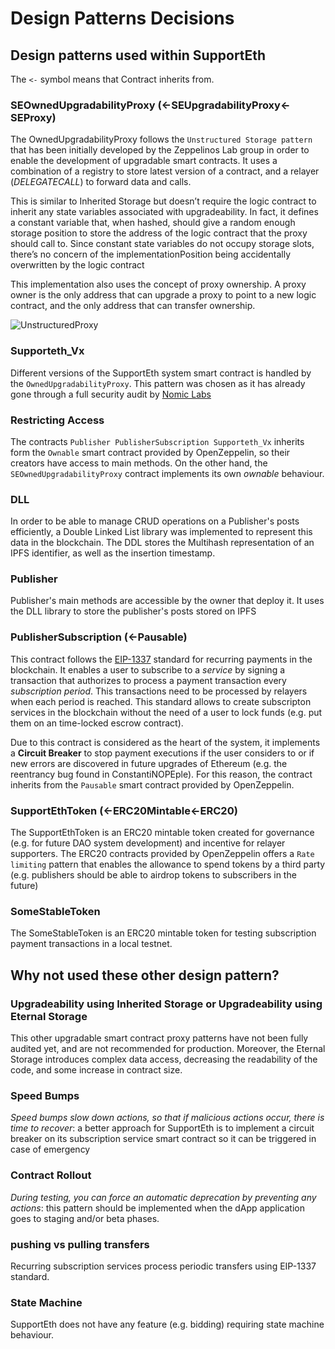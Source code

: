 
# Design Patterns Decisions

## Design patterns used within SupportEth

The `<-` symbol means that Contract inherits from.

### SEOwnedUpgradabilityProxy (<-SEUpgradabilityProxy<-SEProxy)

The OwnedUpgradabilityProxy follows the `Unstructured Storage pattern` that has been initially developed by the Zeppelinos Lab group in order to enable the development of upgradable smart contracts. It uses a combination of a registry to store latest version of a contract, and a relayer (*DELEGATECALL*) to forward data and calls.

This is similar to Inherited Storage but doesn’t require the logic contract to inherit any state variables associated with upgradeability. In fact, it defines a constant variable that, when hashed, should give a random enough storage position to store the address of the logic contract that the proxy should call to. Since constant state variables do not occupy storage slots, there’s no concern of the implementationPosition being accidentally overwritten by the logic contract

This implementation also uses the concept of proxy ownership. A proxy owner is the only address that can upgrade a proxy to point to a new logic contract, and the only address that can transfer ownership.

 ![UnstructuredProxy](https://i2.wp.com/blog.zeppelinos.org/wp-content/uploads/2018/04/5Fixed.png?w=1610&ssl=1)

### Supporteth_Vx

Different versions of the SupportEth system smart contract is handled by the `OwnedUpgradabilityProxy`. This pattern was chosen as it has already gone through a full security audit by [Nomic Labs](https://medium.com/nomic-labs-blog/zeppelinos-smart-contracts-audit-dc772cfae224)

### Restricting Access

The contracts `Publisher PublisherSubscription Supporteth_Vx` inherits form the `Ownable` smart contract provided by OpenZeppelin, so their creators have access to main methods. On the other hand, the `SEOwnedUpgradabilityProxy` contract implements its own *ownable* behaviour.

### DLL

In order to be able to manage CRUD operations on a Publisher's posts efficiently, a Double Linked List library was implemented to represent this data in the blockchain. The DDL stores the Multihash representation of an IPFS identifier, as well as the insertion timestamp.

### Publisher

Publisher's main methods are accessible by the owner that deploy it. It uses the DLL library to store the publisher's posts stored on IPFS

### PublisherSubscription (<-Pausable)


This contract follows the [EIP-1337](https://github.com/ethereum/EIPs/pull/1337) standard for recurring payments in the blockchain. It enables  a user to subscribe to a *service* by signing a transaction that authorizes to process a payment transaction every *subscription period*. This transactions need to be processed by relayers when each period is reached. This standard allows to create subscripton services in the blockchain without the need of a user to lock funds (e.g. put them on an time-locked escrow contract).

Due to this contract is considered as the heart of the system, it implements a **Circuit Breaker** to stop payment executions if the user considers to or if new errors are discovered in future upgrades of Ethereum (e.g. the reentrancy bug found in ConstantiNOPEple). For this reason, the contract inherits from the `Pausable` smart contract provided by OpenZeppelin.

### SupportEthToken (<-ERC20Mintable<-ERC20)

The SupportEthToken is an ERC20 mintable token created for governance (e.g. for future DAO system development) and incentive for relayer supporters. The ERC20 contracts provided by OpenZeppelin offers a `Rate limiting` pattern that enables the allowance to spend tokens by a third party (e.g. publishers should be able to airdrop tokens to subscribers in the future)

### SomeStableToken

The SomeStableToken is an ERC20 mintable token for testing subscription payment transactions in a local testnet.

## Why not used these other design pattern?

### Upgradeability using Inherited Storage or Upgradeability using Eternal Storage

This other upgradable smart contract proxy patterns have not been fully audited yet, and are not recommended for production. Moreover, the Eternal Storage introduces complex data access, decreasing the readability of the code, and some increase in contract size.

### Speed Bumps

*Speed bumps slow down actions, so that if malicious actions occur, there is time to recover*: a better approach for SupportEth is to implement a circuit breaker on its subscription service smart contract so it can be triggered in case of emergency

### Contract Rollout

*During testing, you can force an automatic deprecation by preventing any actions*: this pattern should be implemented when the dApp application goes to staging and/or beta phases.

### pushing vs pulling transfers

Recurring subscription services process periodic transfers using EIP-1337 standard.

### State Machine

SupportEth does not have any feature (e.g. bidding) requiring state machine behaviour.
